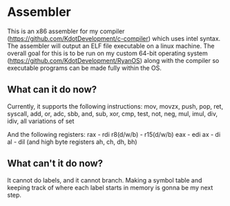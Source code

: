 # Assembler

This is an x86 assembler for my compiler (https://github.com/KdotDevelopment/c-compiler) which uses intel syntax. The assembler will output an ELF file executable on a linux machine. The overall goal for this is to be run on my custom 64-bit operating system (https://github.com/KdotDevelopment/RyanOS) along with the compiler so executable programs can be made fully within the OS.

## What can it do now?
Currently, it supports the following instructions:
mov, movzx, push, pop, ret, syscall,
add, or, adc, sbb, and, sub, xor, cmp,
test, not, neg, mul, imul, div, idiv,
all variations of set

And the following registers:
rax - rdi
r8(d/w/b) - r15(d/w/b)
eax - edi
ax - di
al - dil (and high byte registers ah, ch, dh, bh)

## What can't it do now?
It cannot do labels, and it cannot branch. Making a symbol table and keeping track of where each label starts in memory is gonna be my next step.